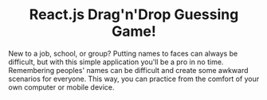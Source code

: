 <h1 align="center">React.js Drag'n'Drop Guessing Game!</h1>

<p>
New to a job, school, or group? Putting names to faces can always be difficult, but with this simple application you'll be a pro in no time. Remembering peoples' names can be difficult and create some awkward scenarios for everyone. This way, you can practice from the comfort of your own computer or mobile device.
</p>
